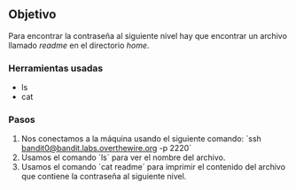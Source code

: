 ## Objetivo

Para encontrar la contraseña al siguiente nivel hay que encontrar un archivo llamado _readme_ en el directorio _home_.

### Herramientas usadas

- ls
- cat

### Pasos 

1. Nos conectamos a la máquina usando el siguiente comando: `ssh bandit0@bandit.labs.overthewire.org -p 2220´
2. Usamos el comando `ls´ para ver el nombre del archivo.
3. Usamos el comando `cat readme´ para imprimir el contenido del archivo que contiene la contraseña al siguiente nivel.
